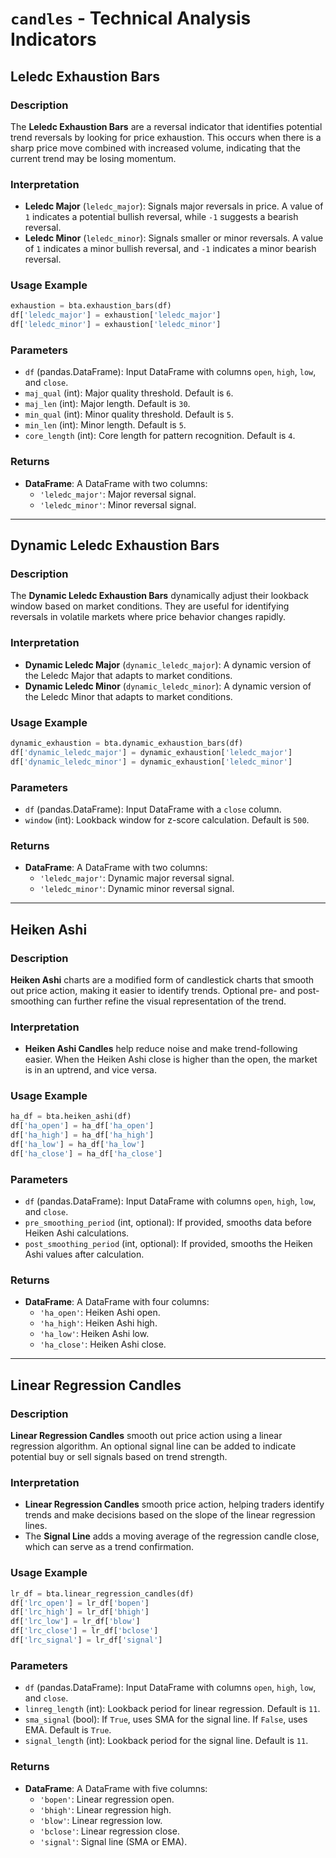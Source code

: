 # `candles` - Technical Analysis Indicators

## Leledc Exhaustion Bars

### Description
The **Leledc Exhaustion Bars** are a reversal indicator that identifies potential trend reversals by looking for price exhaustion. This occurs when there is a sharp price move combined with increased volume, indicating that the current trend may be losing momentum.

### Interpretation
- **Leledc Major** (`leledc_major`): Signals major reversals in price. A value of `1` indicates a potential bullish reversal, while `-1` suggests a bearish reversal.
- **Leledc Minor** (`leledc_minor`): Signals smaller or minor reversals. A value of `1` indicates a minor bullish reversal, and `-1` indicates a minor bearish reversal.

### Usage Example
```python
exhaustion = bta.exhaustion_bars(df)
df['leledc_major'] = exhaustion['leledc_major']
df['leledc_minor'] = exhaustion['leledc_minor']
```

### Parameters
- `df` (pandas.DataFrame): Input DataFrame with columns `open`, `high`, `low`, and `close`.
- `maj_qual` (int): Major quality threshold. Default is `6`.
- `maj_len` (int): Major length. Default is `30`.
- `min_qual` (int): Minor quality threshold. Default is `5`.
- `min_len` (int): Minor length. Default is `5`.
- `core_length` (int): Core length for pattern recognition. Default is `4`.

### Returns
- **DataFrame**: A DataFrame with two columns:
  - `'leledc_major'`: Major reversal signal.
  - `'leledc_minor'`: Minor reversal signal.

---

## Dynamic Leledc Exhaustion Bars

### Description
The **Dynamic Leledc Exhaustion Bars** dynamically adjust their lookback window based on market conditions. They are useful for identifying reversals in volatile markets where price behavior changes rapidly.

### Interpretation
- **Dynamic Leledc Major** (`dynamic_leledc_major`): A dynamic version of the Leledc Major that adapts to market conditions.
- **Dynamic Leledc Minor** (`dynamic_leledc_minor`): A dynamic version of the Leledc Minor that adapts to market conditions.

### Usage Example
```python
dynamic_exhaustion = bta.dynamic_exhaustion_bars(df)
df['dynamic_leledc_major'] = dynamic_exhaustion['leledc_major']
df['dynamic_leledc_minor'] = dynamic_exhaustion['leledc_minor']
```

### Parameters
- `df` (pandas.DataFrame): Input DataFrame with a `close` column.
- `window` (int): Lookback window for z-score calculation. Default is `500`.

### Returns
- **DataFrame**: A DataFrame with two columns:
  - `'leledc_major'`: Dynamic major reversal signal.
  - `'leledc_minor'`: Dynamic minor reversal signal.

---

## Heiken Ashi

### Description
**Heiken Ashi** charts are a modified form of candlestick charts that smooth out price action, making it easier to identify trends. Optional pre- and post-smoothing can further refine the visual representation of the trend.

### Interpretation
- **Heiken Ashi Candles** help reduce noise and make trend-following easier. When the Heiken Ashi close is higher than the open, the market is in an uptrend, and vice versa.

### Usage Example
```python
ha_df = bta.heiken_ashi(df)
df['ha_open'] = ha_df['ha_open']
df['ha_high'] = ha_df['ha_high']
df['ha_low'] = ha_df['ha_low']
df['ha_close'] = ha_df['ha_close']
```

### Parameters
- `df` (pandas.DataFrame): Input DataFrame with columns `open`, `high`, `low`, and `close`.
- `pre_smoothing_period` (int, optional): If provided, smooths data before Heiken Ashi calculations.
- `post_smoothing_period` (int, optional): If provided, smooths the Heiken Ashi values after calculation.

### Returns
- **DataFrame**: A DataFrame with four columns:
  - `'ha_open'`: Heiken Ashi open.
  - `'ha_high'`: Heiken Ashi high.
  - `'ha_low'`: Heiken Ashi low.
  - `'ha_close'`: Heiken Ashi close.

---

## Linear Regression Candles

### Description
**Linear Regression Candles** smooth out price action using a linear regression algorithm. An optional signal line can be added to indicate potential buy or sell signals based on trend strength.

### Interpretation
- **Linear Regression Candles** smooth price action, helping traders identify trends and make decisions based on the slope of the linear regression lines.
- The **Signal Line** adds a moving average of the regression candle close, which can serve as a trend confirmation.

### Usage Example
```python
lr_df = bta.linear_regression_candles(df)
df['lrc_open'] = lr_df['bopen']
df['lrc_high'] = lr_df['bhigh']
df['lrc_low'] = lr_df['blow']
df['lrc_close'] = lr_df['bclose']
df['lrc_signal'] = lr_df['signal']
```

### Parameters
- `df` (pandas.DataFrame): Input DataFrame with columns `open`, `high`, `low`, and `close`.
- `linreg_length` (int): Lookback period for linear regression. Default is `11`.
- `sma_signal` (bool): If `True`, uses SMA for the signal line. If `False`, uses EMA. Default is `True`.
- `signal_length` (int): Lookback period for the signal line. Default is `11`.

### Returns
- **DataFrame**: A DataFrame with five columns:
  - `'bopen'`: Linear regression open.
  - `'bhigh'`: Linear regression high.
  - `'blow'`: Linear regression low.
  - `'bclose'`: Linear regression close.
  - `'signal'`: Signal line (SMA or EMA).

